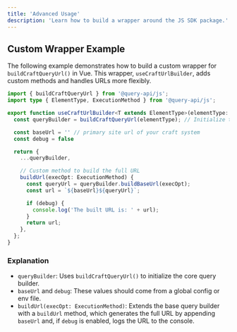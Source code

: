 ```yaml
---
title: 'Advanced Usage'
description: 'Learn how to build a wrapper around the JS SDK package.'
---
```


## Custom Wrapper Example

The following example demonstrates how to build a custom wrapper for `buildCraftQueryUrl()` in Vue. 
This wrapper, `useCraftUrlBuilder`, adds custom methods and handles URLs more flexibly.

```ts [useCraftUrlBuilder.ts]
import { buildCraftQueryUrl } from '@query-api/js';
import type { ElementType, ExecutionMethod } from '@query-api/js';

export function useCraftUrlBuilder<T extends ElementType>(elementType: T) {
  const queryBuilder = buildCraftQueryUrl(elementType); // Initialize the core builder

  const baseUrl = '' // primary site url of your craft system
  const debug = false 

  return {
    ...queryBuilder,

    // Custom method to build the full URL
    buildUrl(execOpt: ExecutionMethod) {
      const queryUrl = queryBuilder.buildBaseUrl(execOpt);
      const url = `${baseUrl}${queryUrl}`;

      if (debug) {
        console.log('The built URL is: ' + url);
      }
      return url;
    },
  };
}
```

### Explanation

- `queryBuilder`: Uses `buildCraftQueryUrl()` to initialize the core query builder.
- `baseUrl` and `debug`: These values should come from a global config or env file.
- `buildUrl(execOpt: ExecutionMethod)`: Extends the base query builder with a `buildUrl` method, which generates the full URL by appending `baseUrl` and, if `debug` is enabled, logs the URL to the console.